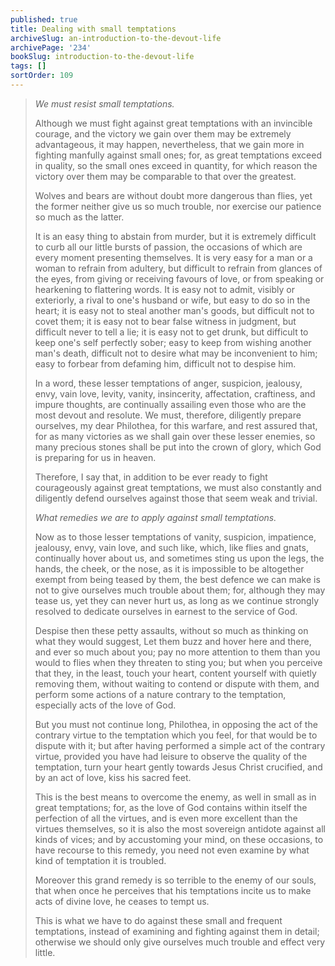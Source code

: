 ```yaml
---
published: true
title: Dealing with small temptations
archiveSlug: an-introduction-to-the-devout-life
archivePage: '234'
bookSlug: introduction-to-the-devout-life
tags: []
sortOrder: 109
---
```


> *We must resist small temptations.*
>
> Although we must fight against great temptations with an invincible courage, and the victory we gain over them may be extremely advantageous, it may happen, nevertheless, that we gain more in fighting manfully against small ones; for, as great temptations exceed in quality, so the small ones exceed in quantity, for which reason the victory over them may be comparable to that over the greatest.
>
> Wolves and bears are without doubt more dangerous than flies, yet the former neither give us so much trouble, nor exercise our patience so much as the latter.
>
> It is an easy thing to abstain from murder, but it is extremely difficult to curb all our little bursts of passion, the occasions of which are every moment presenting themselves. It is very easy for a man or a woman to refrain from adultery, but difficult to refrain from glances of the eyes, from giving or receiving favours of love, or from speaking or hearkening to flattering words. It is easy not to admit, visibly or exteriorly, a rival to one's husband or wife, but easy to do so in the heart; it is easy not to steal another man's goods, but difficult not to covet them; it is easy not to bear false witness in judgment, but difficult never to tell a lie; it is easy not to get drunk, but difficult to keep one's self perfectly sober; easy to keep from wishing another man's death, difficult not to desire what may be inconvenient to him; easy to forbear from defaming him, difficult not to despise him.
>
> In a word, these lesser temptations of anger, suspicion, jealousy, envy, vain love, levity, vanity, insincerity, affectation, craftiness, and impure thoughts, are continually assailing even those who are the most devout and resolute. We must, therefore, diligently prepare ourselves, my dear Philothea, for this warfare, and rest assured that, for as many victories as we shall gain over these lesser enemies, so many precious stones shall be put into the crown of glory, which God is preparing for us in heaven.
>
> Therefore, I say that, in addition to be ever ready to fight courageously against great temptations, we must also constantly and diligently defend ourselves against those that seem weak and trivial.
>
> *What remedies we are to apply against small temptations.*
>
> Now as to those lesser temptations of vanity, suspicion, impatience, jealousy, envy, vain love, and such like, which, like flies and gnats, continually hover about us, and sometimes sting us upon the legs, the hands, the cheek, or the nose, as it is impossible to be altogether exempt from being teased by them, the best defence we can make is not to give ourselves much trouble about them; for, although they may tease us, yet they can never hurt us, as long as we continue strongly resolved to dedicate ourselves in earnest to the service of God.
>
> Despise then these petty assaults, without so much as thinking on what they would suggest, Let them buzz and hover here and there, and ever so much about you; pay no more attention to them than you would to flies when they threaten to sting you; but when you perceive that they, in the least, touch your heart, content yourself with quietly removing them, without waiting to contend or dispute with them, and perform some actions of a nature contrary to the temptation, especially acts of the love of God.
>
> But you must not continue long, Philothea, in opposing the act of the contrary virtue to the temptation which you feel, for that would be to dispute with it; but after having performed a simple act of the contrary virtue, provided you have had leisure to observe the quality of the temptation, turn your heart gently towards Jesus Christ crucified, and by an act of love, kiss his sacred feet.
>
> This is the best means to overcome the enemy, as well in small as in great temptations; for, as the love of God contains within itself the perfection of all the virtues, and is even more excellent than the virtues themselves, so it is also the most sovereign antidote against all kinds of vices; and by accustoming your mind, on these occasions, to have recourse to this remedy, you need not even examine by what kind of temptation it is troubled.
>
> Moreover this grand remedy is so terrible to the enemy of our souls, that when once he perceives that his temptations incite us to make acts of divine love, he ceases to tempt us.
>
> This is what we have to do against these small and frequent temptations, instead of examining and fighting against them in detail; otherwise we should only give ourselves much trouble and effect very little.
